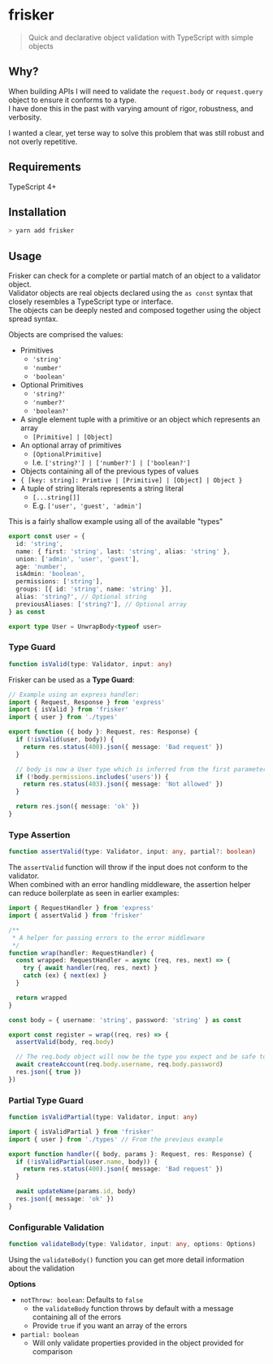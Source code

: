 # frisker

> Quick and declarative object validation with TypeScript with simple objects

## Why?

When building APIs I will need to validate the `request.body` or `request.query` object to ensure it conforms to a type.  
I have done this in the past with varying amount of rigor, robustness, and verbosity.

I wanted a clear, yet terse way to solve this problem that was still robust and not overly repetitive.

## Requirements

TypeScript 4+

## Installation

```sh
> yarn add frisker
```

## Usage

Frisker can check for a complete or partial match of an object to a validator object.  
Validator objects are real objects declared using the `as const` syntax that closely resembles a TypeScript type or interface.  
The objects can be deeply nested and composed together using the object spread syntax.

Objects are comprised the values:

- Primitives
  - `'string'`
  - `'number'`
  - `'boolean'`
- Optional Primitives
  - `'string?'`
  - `'number?'`
  - `'boolean?'`
- A single element tuple with a primitive or an object which represents an array
  - `[Primitive] | [Object]`
- An optional array of primitives
  - `[OptionalPrimitive]`
  - I.e. `['string?'] | ['number?'] | ['boolean?']`
- Objects containing all of the previous types of values
- `{ [key: string]: Primtive | [Primitive] | [Object] | Object }`
- A tuple of string literals represents a string literal
  - `[...string[]]`
  - E.g. `['user', 'guest', 'admin']`

This is a fairly shallow example using all of the available "types"

```ts
export const user = {
  id: 'string',
  name: { first: 'string', last: 'string', alias: 'string' },
  union: ['admin', 'user', 'guest'],
  age: 'number',
  isAdmin: 'boolean',
  permissions: ['string'],
  groups: [{ id: 'string', name: 'string' }],
  alias: 'string?', // Optional string
  previousAliases: ['string?'], // Optional array
} as const

export type User = UnwrapBody<typeof user>
```

### Type Guard

```ts
function isValid(type: Validator, input: any)
```

Frisker can be used as a **Type Guard**:

```ts
// Example using an express handler:
import { Request, Response } from 'express'
import { isValid } from 'frisker'
import { user } from './types'

export function ({ body }: Request, res: Response) {
  if (!isValid(user, body)) {
    return res.status(400).json({ message: 'Bad request' })
  }

  // body is now a User type which is inferred from the first parameter is isValid()
  if (!body.permissions.includes('users')) {
    return res.status(403).json({ message: 'Not allowed' })
  }

  return res.json({ message: 'ok' })
}
```

### Type Assertion

```ts
function assertValid(type: Validator, input: any, partial?: boolean)
```

The `assertValid` function will throw if the input does not conform to the validator.  
When combined with an error handling middleware, the assertion helper can reduce boilerplate as seen in earlier examples:

```ts
import { RequestHandler } from 'express'
import { assertValid } from 'frisker'

/**
 * A helper for passing errors to the error middleware
 */
function wrap(handler: RequestHandler) {
  const wrapped: RequestHandler = async (req, res, next) => {
    try { await handler(req, res, next) }
    catch (ex) { next(ex) }
  }

  return wrapped
}

const body = { username: 'string', password: 'string' } as const

export const register = wrap((req, res) => {
  assertValid(body, req.body)

  // The req.body object will now be the type you expect and be safe to use
  await createAccount(req.body.username, req.body.password)
  res.json({ true })
})
```

### Partial Type Guard

```ts
function isValidPartial(type: Validator, input: any)
```

```ts
import { isValidPartial } from 'frisker'
import { user } from './types' // From the previous example

export function handler({ body, params }: Request, res: Response) {
  if (!isValidPartial(user.name, body)) {
    return res.status(400).json({ message: 'Bad request' })
  }

  await updateName(params.id, body)
  res.json({ message: 'ok' })
}
```

### Configurable Validation

```ts
function validateBody(type: Validator, input: any, options: Options)
```

Using the `validateBody()` function you can get more detail information about the validation

**Options**

- `notThrow: boolean`: Defaults to `false`
  - the `validateBody` function throws by default with a message containing all of the errors
  - Provide `true` if you want an array of the errors
- `partial: boolean`
  - Will only validate properties provided in the object provided for comparison
